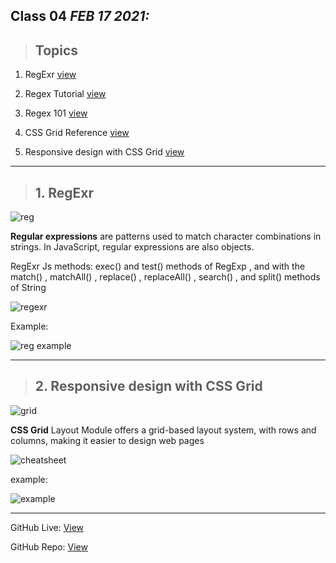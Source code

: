 
## Class 04  *FEB 17 2021:* 
 > ## Topics
 

  1. RegExr [view](https://regexr.com/)
    
  2. Regex Tutorial [view](https://medium.com/factory-mind/regex-tutorial-a-simple-cheatsheet-by-examples-649dc1c3f285) 

  3. Regex 101 [view](https://regex101.com/) 
  
  4. CSS Grid Reference [view](https://css-tricks.com/snippets/css/complete-guide-grid/) 
   
  5. Responsive design with CSS Grid [view](https://medium.com/samsung-internet-dev/common-responsive-layouts-with-css-grid-and-some-without-245a862f48df) 


   
   
---

> ## 1.  RegExr

![reg](https://fireship.io/lessons/regex-cheat-sheet-js/img/featured.png)

**Regular expressions** are patterns used to match character combinations in strings. In JavaScript, regular expressions are also objects.

RegExr Js methods: exec() and test() methods of RegExp , and with the match() , matchAll() , replace() , replaceAll() , search() , and split() methods of String

![regexr](https://denhamcoder.files.wordpress.com/2019/11/110719_1134_netregexche1.png)

Example:

![reg example](https://i2.wp.com/www.novixys.com/blog/wp-content/uploads/2018/02/regex.png?fit=700%2C400&ssl=1)


---

> ## 2.  Responsive design with CSS Grid

![grid](https://miro.medium.com/max/2800/0*MJfiLHUiFLi5M2sm.png)

**CSS Grid** Layout Module offers a grid-based layout system, with rows and columns, making it easier to design web pages 

![cheatsheet](https://i.pinimg.com/originals/c9/37/12/c937129ef603f5ebb6127f8de8f2f962.png)

example:

![example](https://miro.medium.com/max/4000/1*ABgYntR1ZJbroJWeHcFr9w.png)


----


GitHub Live: [View](https://anassawalha95.github.io/reading-notes/Code%20301/Class%2004)

GitHub Repo: [View](https://github.com/anassawalha95/reading-notes/tree/main/Code%20301)
